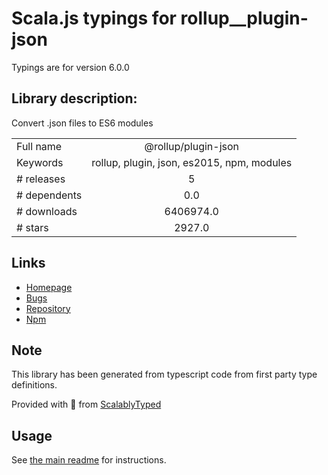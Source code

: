 
# Scala.js typings for rollup__plugin-json

Typings are for version 6.0.0

## Library description:
Convert .json files to ES6 modules

|                    |                 |
| ------------------ | :-------------: |
| Full name          | @rollup/plugin-json |
| Keywords           | rollup, plugin, json, es2015, npm, modules |
| # releases         | 5 |
| # dependents       | 0.0 |
| # downloads        | 6406974.0 |
| # stars            | 2927.0 |

## Links
- [Homepage](https://github.com/rollup/plugins/tree/master/packages/json#readme)
- [Bugs](https://github.com/rollup/plugins/issues)
- [Repository](https://github.com/rollup/plugins)
- [Npm](https://www.npmjs.com/package/%40rollup%2Fplugin-json)
    


## Note
This library has been generated from typescript code from first party type definitions.

Provided with :purple_heart: from [ScalablyTyped](https://github.com/oyvindberg/ScalablyTyped)

## Usage
See [the main readme](../../readme.md) for instructions.


